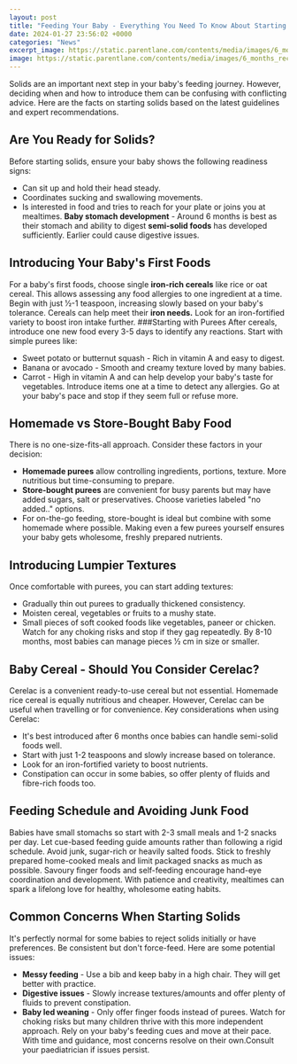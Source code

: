 ```yaml
---
layout: post
title: "Feeding Your Baby - Everything You Need To Know About Starting Solids"
date: 2024-01-27 23:56:02 +0000
categories: "News"
excerpt_image: https://static.parentlane.com/contents/media/images/6_months_recipes_080118_1515417785457.jpg
image: https://static.parentlane.com/contents/media/images/6_months_recipes_080118_1515417785457.jpg
---
```


Solids are an important next step in your baby's feeding journey. However, deciding when and how to introduce them can be confusing with conflicting advice. Here are the facts on starting solids based on the latest guidelines and expert recommendations.
## Are You Ready for Solids? 
Before starting solids, ensure your baby shows the following readiness signs:
- Can sit up and hold their head steady.
- Coordinates sucking and swallowing movements.
- Is interested in food and tries to reach for your plate or joins you at mealtimes.
**Baby stomach development** - Around 6 months is best as their stomach and ability to digest **semi-solid foods** has developed sufficiently. Earlier could cause digestive issues.
## Introducing Your Baby's First Foods
For a baby's first foods, choose single **iron-rich cereals** like rice or oat cereal. This allows assessing any food allergies to one ingredient at a time. 
Begin with just 1⁄2-1 teaspoon, increasing slowly based on your baby's tolerance. Cereals can help meet their **iron needs.** Look for an iron-fortified variety to boost iron intake further.
###Starting with Purees
After cereals, introduce one new food every 3-5 days to identify any reactions. Start with simple purees like:
- Sweet potato or butternut squash - Rich in vitamin A and easy to digest. 
- Banana or avocado - Smooth and creamy texture loved by many babies.
- Carrot - High in vitamin A and can help develop your baby's taste for vegetables.
Introduce items one at a time to detect any allergies. Go at your baby's pace and stop if they seem full or refuse more.
## Homemade vs Store-Bought Baby Food
There is no one-size-fits-all approach. Consider these factors in your decision:
- **Homemade purees** allow controlling ingredients, portions, texture. More nutritious but time-consuming to prepare. 
- **Store-bought purees** are convenient for busy parents but may have added sugars, salt or preservatives. Choose varieties labeled "no added.." options.
- For on-the-go feeding, store-bought is ideal but combine with some homemade where possible.
Making even a few purees yourself ensures your baby gets wholesome, freshly prepared nutrients.
## Introducing Lumpier Textures 
Once comfortable with purees, you can start adding textures:
- Gradually thin out purees to gradually thickened consistency. 
- Moisten cereal, vegetables or fruits to a mushy state.
- Small pieces of soft cooked foods like vegetables, paneer or chicken.
Watch for any choking risks and stop if they gag repeatedly. By 8-10 months, most babies can manage pieces 1⁄2 cm in size or smaller.
## Baby Cereal - Should You Consider Cerelac?
Cerelac is a convenient ready-to-use cereal but not essential. Homemade rice cereal is equally nutritious and cheaper. However, Cerelac can be useful when travelling or for convenience. 
Key considerations when using Cerelac:
- It's best introduced after 6 months once babies can handle semi-solid foods well. 
- Start with just 1-2 teaspoons and slowly increase based on tolerance.
- Look for an iron-fortified variety to boost nutrients.
- Constipation can occur in some babies, so offer plenty of fluids and fibre-rich foods too.
## Feeding Schedule and Avoiding Junk Food 
Babies have small stomachs so start with 2-3 small meals and 1-2 snacks per day. Let cue-based feeding guide amounts rather than following a rigid schedule. 
Avoid junk, sugar-rich or heavily salted foods. Stick to freshly prepared home-cooked meals and limit packaged snacks as much as possible. 
Savoury finger foods and self-feeding encourage hand-eye coordination and development. With patience and creativity, mealtimes can spark a lifelong love for healthy, wholesome eating habits.
## Common Concerns When Starting Solids
It's perfectly normal for some babies to reject solids initially or have preferences. Be consistent but don't force-feed. Here are some potential issues:
- **Messy feeding** - Use a bib and keep baby in a high chair. They will get better with practice.
- **Digestive issues** - Slowly increase textures/amounts and offer plenty of fluids to prevent constipation.
- **Baby led weaning** - Only offer finger foods instead of purees. Watch for choking risks but many children thrive with this more independent approach.
Rely on your baby's feeding cues and move at their pace. With time and guidance, most concerns resolve on their own.Consult your paediatrician if issues persist.